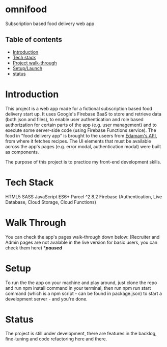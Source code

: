 # omnifood

Subscription based food delivery web app

## Table of contents
- [Introduction](#introduction)
- [Tech stack](#tech-stack)
- [Project walk-through](#walk-through)
- [Setup/Launch](#setup)
- [status](#status)

# Introduction

This project is a web app made for a fictional subscription based food delivery start up.
It uses Google's Firebase BaaS to store and retrieve data (both json and files), to enable user authentication and role based authorization for certain parts of the app (e.g. user management) and to execute some server-side code (using Firebase Functions service).
The food in "food delivery app" is brought to the useers from [Edamam's API](https://developer.edamam.com/edamam-docs-recipe-api), from where it fetches recipes.
The UI elements that must be available across the app's pages (e.g. error modal, authentication modal) were built as components.

The purpose of this project is to practice my front-end development skills.

# Tech Stack

HTML5
SASS
JavaScript ES6+
Parcel ^2.8.2
Firebase (Authentication, Live Database, Cloud Storage, Cloud Functions)

# Walk Through

You can check the app's pages walk-through down below:
(Recruiter and Admin pages are not avalable in the live version for basic users, you can check them here)
****paused***


# Setup

To run the the app on your machine and play around, just clone the repo and run npm install command in your terminal, then run npm run start command (which is a npm script - can be found in package.json) to start a development server - and you're done.

# Status

The project is still under development, there are features in the backlog, fine-tuning and code refactoring here and there.

